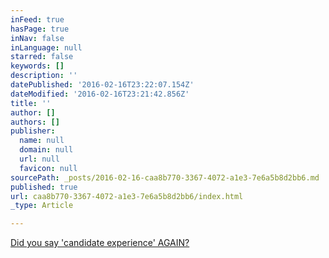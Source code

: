 ```yaml
---
inFeed: true
hasPage: true
inNav: false
inLanguage: null
starred: false
keywords: []
description: ''
datePublished: '2016-02-16T23:22:07.154Z'
dateModified: '2016-02-16T23:21:42.856Z'
title: ''
author: []
authors: []
publisher:
  name: null
  domain: null
  url: null
  favicon: null
sourcePath: _posts/2016-02-16-caa8b770-3367-4072-a1e3-7e6a5b8d2bb6.md
published: true
url: caa8b770-3367-4072-a1e3-7e6a5b8d2bb6/index.html
_type: Article

---
```

[Did you say 'candidate experience' AGAIN?][0]

[0]: http://www.eremedia.com/ere/im-tired-of-hearing-about-candidate-experience/